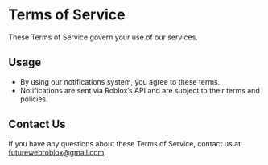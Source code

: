 # Terms of Service

These Terms of Service govern your use of our services.

## Usage
- By using our notifications system, you agree to these terms.
- Notifications are sent via Roblox’s API and are subject to their terms and policies.

## Contact Us
If you have any questions about these Terms of Service, contact us at futurewebroblox@gmail.com.
